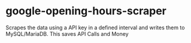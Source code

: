 # google-opening-hours-scraper
Scrapes the data using a API key in a defined interval and writes them to MySQL/MariaDB. This saves API Calls and Money
